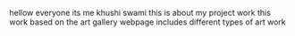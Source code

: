 hellow everyone its me khushi swami
this is about my project work 
this work based on the art gallery webpage includes different types of art work
